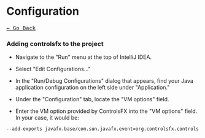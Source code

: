 # Configuration

[<kbd>&larr; Go Back</kbd>](../../README.md)

### Adding controlsfx to the project

- Navigate to the "Run" menu at the top of IntelliJ IDEA.

- Select "Edit Configurations..."

- In the "Run/Debug Configurations" dialog that appears, find your Java application configuration on the left side under "Application."

- Under the "Configuration" tab, locate the "VM options" field.

- Enter the VM option provided by ControlsFX into the "VM options" field. In your case, it would be:
```
--add-exports javafx.base/com.sun.javafx.event=org.controlsfx.controls
```